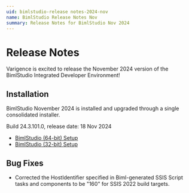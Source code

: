```yaml
---
uid: bimlstudio-release notes-2024-nov
name: BimlStudio Release Notes Nov
summary: Release Notes for BimlStudio Nov 2024
---
```


# Release Notes

Varigence is excited to release the November 2024 version of the BimlStudio Integrated Developer Environment!

## Installation

BimlStudio November 2024 is installed and upgraded through a single consolidated installer.

<!--
MANUALLY UPDATE BUILD NUMBER UPON RELEASE
-->

Build 24.3.101.0, release date: 18 Nov 2024

* [BimlStudio (64-bit) Setup](https://varigence.com/downloads/bimlstudiosetup_x64_24.3.101.0.exe)
* [BimlStudio (32-bit) Setup](https://varigence.com/downloads/bimlstudiosetup_x86_24.3.101.0.exe)


## Bug Fixes

- Corrected the HostIdentifier specified in Biml-generated SSIS Script tasks and components to be "160" for SSIS 2022 build targets.
